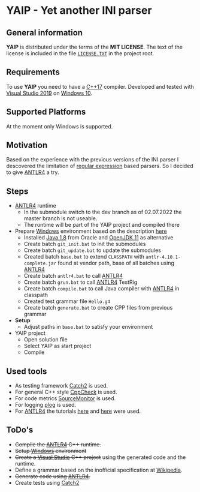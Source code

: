 # YAIP - Yet another INI parser

## General information

**YAIP** is distributed under the terms of the **MIT LICENSE**. The text of the license is included in the file [```LICENSE.TXT```][license] in the project root.

## Requirements

To use **YAIP** you need to have a [C++17][cpp_seventeen] compiler. Developed and tested with [Visual Studio 2019][msvs] on [Windows 10][w10].

## Supported Platforms

At the moment only Windows is supported.

## Motivation

Based on the experience with the previous versions of the INI parser I descovered the limitation of [regular expression][wiki_regexp] based parsers. So I decided to give [ANTLR4][antlr4] a try.

## Steps

- [ANTLR4][antlr4] runtime
  - In the submodule switch to the dev branch as of 02.07.2022 the master branch is not useable.
  - The runtime will be part of the YAIP project and compiled there
- Prepare [Windows][w10] environment based on the description [here][setup_env_w]
  - Installed [Java 1.8][java_p_18] from Oracle and [OpenJDK 11][java_o_11] as alternative
  - Create batch `git_init.bat` to init the submodules
  - Create batch `git_update.bat` to update the submodules
  - Created batch `base.bat` to extend `CLASSPATH` with `antlr-4.10.1-complete.jar` found at vendor path, base of all batches using [ANTLR4][antlr4]
  - Create batch `antlr4.bat` to call [ANTLR4][antlr4]
  - Create batch `grun.bat` to call [ANTLR4][antlr4] TestRig
  - Create batch `compile.bat` to call Java compiler with [ANTLR4][antlr4] in classpath
  - Created test grammar file `Hello.g4`
  - Create batch `generate.bat` to create CPP files from previous grammar
- **Setup**
  - Adjust paths in `base.bat` to satisfy your environment
- YAIP project
  - Open solution file
  - Select YAIP as start project
  - Compile

## Used tools

- As testing framework [Catch2][catch2] is used.
- For general C++ style [CppCheck][cppcheck] is used.
- For code metrics [SourceMonitor][sourcemonitor] is used.
- For logging [plog][plog] is used.
- For [ANTLR4][antlr4] the tutorials [here][antlr4-tut] and [here][antlr4-tut-cpp] were used.

## ToDo's

- ~~Compile the [ANTLR4][antlr4] C++ runtime.~~
- ~~Setup [Windows][w10] environment~~
- ~~Create a [Visual Studio][msvs] C++ project~~ using the generated code and the runtime.
- Define a grammar based on the inofficial specification at [Wikipedia][wiki_ini].
- ~~Generate code using [ANTLR4][antlr4].~~
- Create tests using [Catch2][catch2]

[antlr4-tut-cpp]: https://tomassetti.me/getting-started-antlr-cpp/
[antlr4-tut]: https://tomassetti.me/antlr-mega-tutorial/
[antlr4]: https://www.antlr.org/
[catch2]: https://github.com/philsquared/Catch
[cmake]: https://cmake.org/
[cpp_seventeen]: https://en.wikipedia.org/wiki/C%2B%2B17
[cppcheck]: http://cppcheck.sourceforge.net/
[java_o_11]: https://openjdk.org/projects/jdk/11/
[java_p_18]: https://www.oracle.com/de/java/technologies/javase/javase8u211-later-archive-downloads.html
[license]: LICENSE.TXT
[msvs]: https://www.visualstudio.com/
[plog]: https://github.com/SergiusTheBest/plog
[setup_env_w]: https://github.com/antlr/antlr4/blob/master/doc/getting-started.md#windows
[sourcemonitor]: https://www.derpaul.net/SourceMonitor/
[w10]: https://www.microsoft.com/en-us/software-download/windows10
[wiki_ini]: https://en.wikipedia.org/wiki/INI_file#Comments
[wiki_regexp]: https://en.wikipedia.org/wiki/Regular_expression
